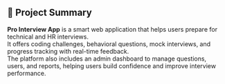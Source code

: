 ## 🧠 Project Summary

**Pro Interview App** is a smart web application that helps users prepare for technical and HR interviews.  
It offers coding challenges, behavioral questions, mock interviews, and progress tracking with real-time feedback.  
The platform also includes an admin dashboard to manage questions, users, and reports, helping users build confidence and improve interview performance.
